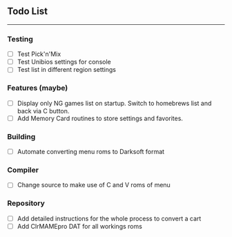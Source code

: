 ## Todo List

---

### Testing

- [ ] Test Pick'n'Mix
- [ ] Test Unibios settings for console
- [ ] Test list in different region settings

### Features (maybe)

- [ ] Display only NG games list on startup. Switch to homebrews list and back via C button.
- [ ] Add Memory Card routines to store settings and favorites.

### Building

- [ ] Automate converting menu roms to Darksoft format

### Compiler

- [ ] Change source to make use of C and V roms of menu

### Repository

- [ ] Add detailed instructions for the whole process to convert a cart
- [ ] Add ClrMAMEpro DAT for all workings roms